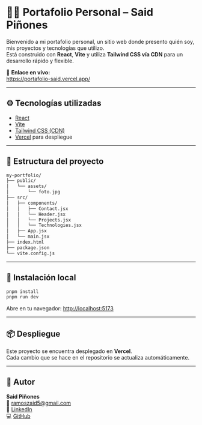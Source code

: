 # 🧑‍💻 Portafolio Personal – Said Piñones

Bienvenido a mi portafolio personal, un sitio web donde presento quién soy, mis proyectos y tecnologías que utilizo.  
Está construido con **React**, **Vite** y utiliza **Tailwind CSS vía CDN** para un desarrollo rápido y flexible.

🔗 **Enlace en vivo:**  
https://portafolio-said.vercel.app/

---

## ⚙️ Tecnologías utilizadas

- [React](https://reactjs.org/)
- [Vite](https://vitejs.dev/)
- [Tailwind CSS (CDN)](https://tailwindcss.com/)
- [Vercel](https://vercel.com/) para despliegue

---

## 📁 Estructura del proyecto

```bash
my-portfolio/
├── public/
│   └── assets/
│       └── foto.jpg
├── src/
│   ├── components/
│   │   ├── Contact.jsx
│   │   └── Header.jsx
│   │   └── Projects.jsx
│   │   └── Technologies.jsx
│   ├── App.jsx
│   └── main.jsx
├── index.html
├── package.json
└── vite.config.js
```

---

## 🚀 Instalación local

```bash
pnpm install
pnpm run dev
```

Abre en tu navegador: [http://localhost:5173](http://localhost:5173)

---

## 📦 Despliegue

Este proyecto se encuentra desplegado en **Vercel**.  
Cada cambio que se hace en el repositorio se actualiza automáticamente.

---

## 🧠 Autor

**Said Piñones**  
📧 [ramoszaid5@gmail.com](mailto:ramoszaid5@gmail.com)  
🔗 [LinkedIn](https://www.linkedin.com/in/rafaelpinones16/)  
💻 [GitHub](https://github.com/SaidPR/)

